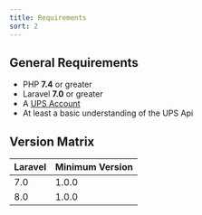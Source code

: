 ```yaml
---
title: Requirements
sort: 2
---
```


## General Requirements

- PHP **7.4** or greater
- Laravel **7.0** or greater
- A [UPS Account](https://www.ups.com/upsdeveloperkit?loc=en_US)
- At least a basic understanding of the UPS Api

## Version Matrix

| Laravel | Minimum Version |
| --- | --- |
| 7.0 | 1.0.0 |
| 8.0 | 1.0.0 |
